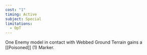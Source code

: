 ```yaml
---
cost: "1"
timing: Active
subject: Special
limitations:
  - OpT
---
```

One Enemy model in contact with Webbed Ground Terrain gains a [[Poisoned]] (1) Marker.
